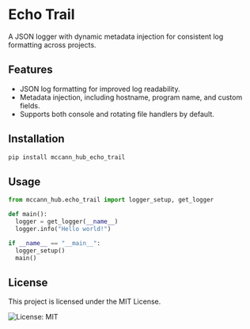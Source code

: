 # Echo Trail

A JSON logger with dynamic metadata injection for consistent log formatting across projects.

## Features

- JSON log formatting for improved log readability.
- Metadata injection, including hostname, program name, and custom fields.
- Supports both console and rotating file handlers by default.

## Installation

```bash
pip install mccann_hub_echo_trail
```

## Usage

```python
from mccann_hub.echo_trail import logger_setup, get_logger

def main():
  logger = get_logger(__name__)
  logger.info("Hello world!")

if __name__ == "__main__":
  logger_setup()
  main()
```

## License

This project is licensed under the MIT License.

![License: MIT](https://img.shields.io/badge/License-MIT-blue.svg)
